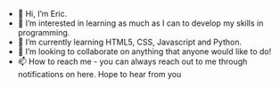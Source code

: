 - 👋 Hi, I’m Eric. 
- 👀 I’m interested in learning as much as I can to develop my skills in programming.
- 🌱 I’m currently learning HTML5, CSS, Javascript and Python. 
- 💞️ I’m looking to collaborate on anything that anyone would like to do! 
- 📫 How to reach me - you can always reach out to me through notifications on here. Hope to hear from you

<!---
Urruk30/Urruk30 is a ✨ special ✨ repository because its `README.md` (this file) appears on your GitHub profile.
You can click the Preview link to take a look at your changes.
--->
